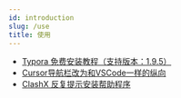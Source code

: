 ```yaml
---
id: introduction
slug: /use
title: 使用
---
```


- [Typora 免费安装教程（支持版本：1.9.5）](https://blog.csdn.net/qq_61621323/article/details/141036982)
- [Cursor导航栏改为和VSCode一样的纵向](https://www.maemo.cc/2024/10/23/edit-cursor-activitybar-orientation.html)
- [ClashX 反复提示安装帮助程序](https://qnswkjn28n.feishu.cn/wiki/EWydwfIb9ime9skjy9mc2ylXnDf)
